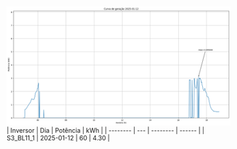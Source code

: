 ![My Image](12_01_2025-S3_BL11_1.png)
| Inversor | Dia | Potência | kWh    |
| -------- | --- | -------- | ------ |
| S3_BL11_1       | 2025-01-12  | 60       | 4.30 |